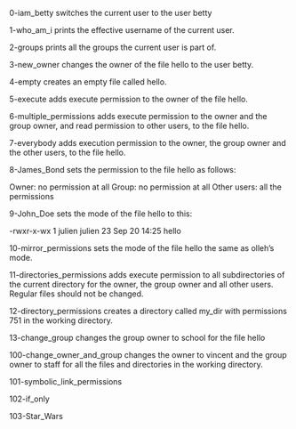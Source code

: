 0-iam_betty switches the current user to the user betty

1-who_am_i prints the effective username of the current user.

2-groups prints all the groups the current user is part of.

3-new_owner changes the owner of the file hello to the user betty.

4-empty creates an empty file called hello.

5-execute adds execute permission to the owner of the file hello.

6-multiple_permissions adds execute permission to the owner and the group owner, and read permission to other users, to the file hello.

7-everybody adds execution permission to the owner, the group owner and the other users, to the file hello.

8-James_Bond sets the permission to the file hello as follows:

Owner: no permission at all
Group: no permission at all
Other users: all the permissions

9-John_Doe sets the mode of the file hello to this:

-rwxr-x-wx 1 julien julien 23 Sep 20 14:25 hello

10-mirror_permissions sets the mode of the file hello the same as olleh’s mode.

11-directories_permissions adds execute permission to all subdirectories of the current directory for the owner, the group owner and all other users. Regular files should not be changed.

12-directory_permissions creates a directory called my_dir with permissions 751 in the working directory.

13-change_group changes the group owner to school for the file hello

100-change_owner_and_group changes the owner to vincent and the group owner to staff for all the files and directories in the working directory.

101-symbolic_link_permissions

102-if_only

103-Star_Wars